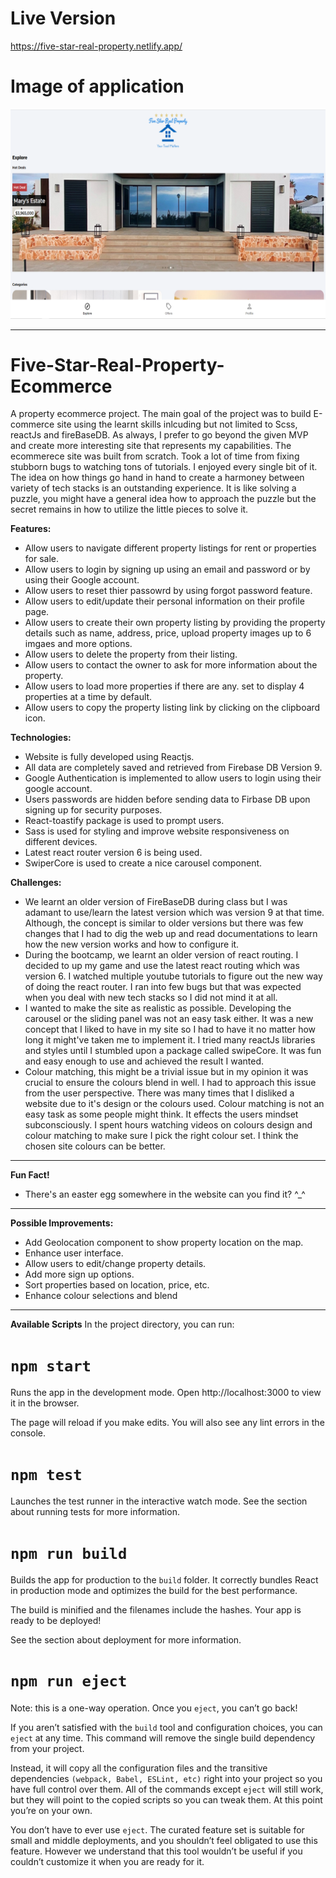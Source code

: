 # Live Version 
https://five-star-real-property.netlify.app/

# Image of application
![alt text](https://github.com/jedhabush/Five-Star-Real-Property-Ecommerce/blob/main/ecomIMG.png)


------------
# Five-Star-Real-Property-Ecommerce
A property ecommerce project. The main goal of the project was to build E-commerce site using the learnt skills inlcuding but not limited to Scss, reactJs and fireBaseDB. As always, I prefer to go beyond the given MVP and create more interesting site that represents my capabilities. The ecommerece site was built from scratch. Took a lot of time from fixing stubborn bugs to watching tons of tutorials. I enjoyed every single bit of it. The idea on how things go hand in hand to create a harmoney between variety of tech stacks is an outstanding experience. It is like solving a puzzle, you might have a general idea how to approach the puzzle but the secret remains in how to utilize the little pieces to solve it.

**Features:**
- Allow users to navigate different property listings for rent or properties for sale. 
- Allow users to login by signing up using an email and password or by using their Google account.
- Allow users to reset thier passowrd by using forgot password feature.
- Allow users to edit/update their personal information on their profile page.
- Allow users to create their own property listing by providing the property details such as name, address, price, upload property images up to 6 imgaes and more options. 
- Allow users to delete the property from their listing.
- Allow users to contact the owner to ask for more information about the property.
- Allow users to load more properties if there are any. set to display 4 properties at a time by default.
- Allow users to copy the property listing link by clicking on the clipboard icon.

**Technologies:**
- Website is fully developed using Reactjs.
- All data are completely saved and retrieved from Firebase DB Version 9.
- Google Authentication is implemented to allow users to login using their google account.
- Users passwords are hidden before sending data to Firbase DB upon signing up for security purposes.
- React-toastify package is used to prompt users.
- Sass is used for styling and improve website responsiveness on different devices.
- Latest react router version 6 is being used.
- SwiperCore is used to create a nice carousel component.

**Challenges:**
- We learnt an older version of FireBaseDB during class but I was adamant to use/learn the latest version which was version 9 at that time. Although, the concept is similar to older versions but there was few changes that I had to dig the web up and read documentations to learn how the new version works and how to configure it.  
- During the bootcamp, we learnt an older version of react routing. I decided to up my game and use the latest react routing which was version 6. I watched multiple youtube tutorials to figure out the new way of doing the react router. I ran into few bugs but that was expected when you deal with new tech stacks so I did not mind it at all.
- I wanted to make the site as realistic as possible. Developing the carousel or the sliding panel was not an easy task either. It was a new concept that I liked to have in my site so I had to have it no matter how long it might've taken me to implement it. I tried many reactJs libraries and styles until I stumbled upon a package called swipeCore. It was fun and easy enough to use and achieved the result I wanted.
- Colour matching, this might be a trivial issue but in my opinion it was crucial to ensure the colours blend in well. I had to approach this issue from the user perspective. There was many times that I disliked a website due to it's design or the colours used. Colour matching is not an easy task as some people might think. It effects the users mindset subconsciously. I spent hours watching videos on colours design and colour matching to make sure I pick the right colour set. I think the chosen site colours can be better.



------------
**Fun Fact!**
- There's an easter egg somewhere in the website can you find it? ^_^

------------
**Possible Improvements:**
- Add Geolocation component to show property location on the map.
- Enhance user interface.
- Allow users to edit/change property details.
- Add more sign up options.
- Sort properties based on location, price, etc.
- Enhance colour selections and blend


------------

**Available Scripts**
In the project directory, you can run:

# ```npm start```

Runs the app in the development mode.
Open http://localhost:3000 to view it in the browser.

The page will reload if you make edits.
You will also see any lint errors in the console.

# ```npm test```
Launches the test runner in the interactive watch mode.
See the section about running tests for more information.

# ```npm run build```
Builds the app for production to the ```build``` folder.
It correctly bundles React in production mode and optimizes the build for the best performance.

The build is minified and the filenames include the hashes.
Your app is ready to be deployed!

See the section about deployment for more information.

# ```npm run eject```
Note: this is a one-way operation. Once you ```eject```, you can’t go back!

If you aren’t satisfied with the ```build``` tool and configuration choices, you can ```eject``` at any time. This command will remove the single build dependency from your project.

Instead, it will copy all the configuration files and the transitive dependencies ```(webpack, Babel, ESLint, etc)``` right into your project so you have full control over them. All of the commands except ```eject``` will still work, but they will point to the copied scripts so you can tweak them. At this point you’re on your own.

You don’t have to ever use ```eject```. The curated feature set is suitable for small and middle deployments, and you shouldn’t feel obligated to use this feature. However we understand that this tool wouldn’t be useful if you couldn’t customize it when you are ready for it.
